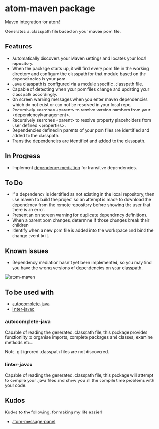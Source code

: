 # atom-maven package

Maven integration for atom!

Generates a .classpath file based on your maven pom file.

## Features
- Automatically discovers your Maven settings and locates your local repository.
- When the package starts up, it will find every pom file in the working directory and configure the classpath for that module based on the dependencies in your pom.
- Java classpath is configured via a module specific .classpath file.
- Capable of detecting when your pom files change and updating your classpath accordingly.
- On screen warning messages when you enter maven dependencies which do not exist or can not be resolved in your local repo.
- Recursively searches &lt;parent&gt; to resolve version numbers from your &lt;dependencyManagement&gt;.
- Recursively searches &lt;parent&gt; to resolve property placeholders from user defined &lt;properties&gt;.
- Dependencies defined in parents of your pom files are identified and added to the classpath.
- Transitive dependencies are identified and added to the classpath.

## In Progress
- Implement [dependency mediation](https://maven.apache.org/guides/introduction/introduction-to-dependency-mechanism.html#Transitive_Dependencies) for transitive dependencies.

## To Do
- If a dependency is identified as not existing in the local repository, then use maven to build the project so an attempt is made to download the dependency from the remote repository before showing the user that there is an error.
- Present an on screen warning for duplicate dependency definitions.
- When a parent pom changes, determine if those changes break their children.
- Identify when a new pom file is added into the workspace and bind the change event to it.

## Known Issues
- Dependency mediation hasn't yet been implemented, so you may find you have the wrong versions of dependencies on your classpath.  


![atom-maven](https://cloud.githubusercontent.com/assets/12021575/15276879/4429112e-1aec-11e6-8bbe-c24901b3ee17.JPG)

## To be used with

* [autocomplete-java](https://atom.io/packages/autocomplete-java)
* [linter-javac](https://atom.io/packages/linter-javac)

### autocomplete-java
Capable of reading the generated .classpath file, this package provides functionlity to organise imports, complete packages and classes, examine methods etc...

Note. git ignored .classpath files are not discovered.

### linter-javac
Capable of reading the generated .classpath file, this package will attempt to compile your .java files and show you all the compile time problems with your code.

## Kudos
Kudos to the following, for making my life easier!

* [atom-message-panel](https://github.com/tcarlsen/atom-message-panel)
